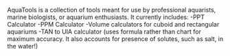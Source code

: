 AquaTools is a collection of tools meant for use by professional aquarists, marine biologists, or aquarium enthusiasts.
It currently includes:
-PPT Calculator 
-PPM Calculator
-Volume calculators for cuboid and rectangular aquariums
-TAN to UIA calculator (uses formula rather than chart for maximum accuracy. It also accounts for presence of solutes, such as salt, in the water!)

